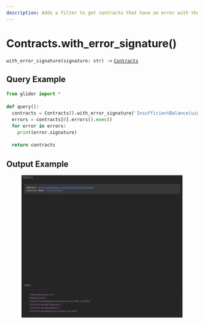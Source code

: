 ```yaml
---
description: Adds a filter to get contracts that have an error with the given signature.
---
```


# Contracts.with\_error\_signature()

`with_error_signature(signature: str) ->` [`Contracts`](./)

## Query Example

```python
from glider import *

def query():
  contracts = Contracts().with_error_signature('InsufficientBalance(uint256,uint256)').exec(1)
  errors = contracts[0].errors().exec()
  for error in errors:
    print(error.signature)

  return contracts
```

## Output Example

<figure><img src="../../.gitbook/assets/image (1) (1) (1) (1) (1) (1) (1) (1) (1) (1) (1) (1) (1) (1) (1) (1) (1) (1) (1) (1) (1) (1) (1) (1) (1) (1) (1) (1) (1).png" alt=""><figcaption></figcaption></figure>
